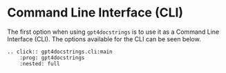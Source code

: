 # Command Line Interface (CLI)

The first option when using `gpt4docstrings` is to use it as a Command Line Interface (CLI).
The options available for the CLI can be seen below.

```{eval-rst}
.. click:: gpt4docstrings.cli:main
    :prog: gpt4docstrings
    :nested: full
```
